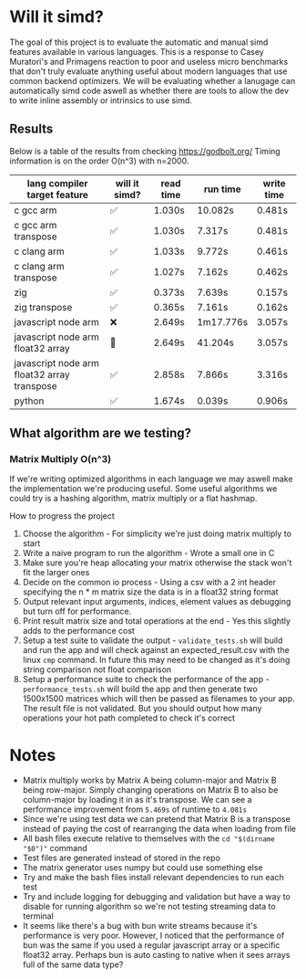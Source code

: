 # Will it simd?

The goal of this project is to evaluate the automatic and manual simd features available in various languages. This is a response to Casey Muratori's and Primagens reaction to poor and useless micro benchmarks that don't truly evaluate anything useful about modern languages that use common backend optimizers. We will be evaluating whether a lanugage can automatically simd code aswell as whether there are tools to allow the dev to write inline assembly or intrinsics to use simd.

## Results

Below is a table of the results from checking https://godbolt.org/
Timing information is on the order O(n^3) with n=2000.

| lang compiler target feature                |          will it simd? | read time | run time  | write time |
|---------------------------------------------|------------------------|-----------|-----------|------------|
| c gcc arm                                   |     :white_check_mark: |    1.030s |   10.082s |     0.481s |
| c gcc arm transpose                         |     :white_check_mark: |    1.030s |    7.317s |     0.481s |
| c clang arm                                 |     :white_check_mark: |    1.033s |    9.772s |     0.461s |
| c clang arm transpose                       |     :white_check_mark: |    1.027s |    7.162s |     0.462s |
| zig                                         |     :white_check_mark: |    0.373s |    7.639s |     0.157s |
| zig transpose                               |     :white_check_mark: |    0.365s |    7.161s |     0.162s |
| javascript node arm                         |                    :x: |    2.649s | 1m17.776s |     3.057s |
| javascript node arm float32 array           | :large_orange_diamond: |    2.649s |   41.204s |     3.057s |
| javascript node arm float32 array transpose |     :white_check_mark: |    2.858s |    7.866s |     3.316s |
| python                                      |     :white_check_mark: |    1.674s |    0.039s |     0.906s |

## What algorithm are we testing?
### Matrix Multiply O(n^3)

If we're writing optimized algorithms in each language we may aswell make the implementation we're producing useful. Some useful algorithms we could try is a hashing algorithm, matrix multiply or a flat hashmap.

How to progress the project

1. Choose the algorithm - For simplicity we're just doing matrix multiply to start
2. Write a naive program to run the algorithm - Wrote a small one in C
3. Make sure you're heap allocating your matrix otherwise the stack won't fit the larger ones
4. Decide on the common io process - Using a csv with a 2 int header specifying the n \* m matrix size the data is in a float32 string format
5. Output relevant input arguments, indices, element values as debugging but turn off for performance.
6. Print result matrix size and total operations at the end - Yes this slightly adds to the performance cost
7. Setup a test suite to validate the output - `validate_tests.sh` will build and run the app and will check against an expected_result.csv with the linux `cmp` command. In future this may need to be changed as it's doing string comparison not float comparison
8. Setup a performance suite to check the performance of the app - `performance_tests.sh` will build the app and then generate two 1500x1500 matrices which will then be passed as filenames to your app. The result file is not validated. But you should output how many operations your hot path completed to check it's correct

# Notes

- Matrix multiply works by Matrix A being column-major and Matrix B being row-major. Simply changing operations on Matrix B to also be column-major by loading it in as it's transpose. We can see a performance improvement from `5.469s` of runtime to `4.081s`
- Since we're using test data we can pretend that Matrix B is a transpose instead of paying the cost of rearranging the data when loading from file
- All bash files execute relative to themselves with the `cd "$(dirname "$0")"` command
- Test files are generated instead of stored in the repo
- The matrix generator uses numpy but could use something else
- Try and make the bash files install relevant dependencies to run each test
- Try and include logging for debugging and validation but have a way to disable for running algorithm so we're not testing streaming data to terminal
- It seems like there's a bug with bun write streams because it's performance is very poor. However, I noticed that the performance of bun was the same if you used a regular javascript array or a specific float32 array. Perhaps bun is auto casting to native when it sees arrays full of the same data type?
